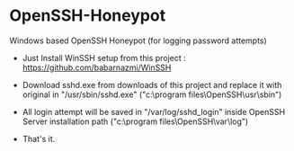 OpenSSH-Honeypot
================

Windows based OpenSSH Honeypot (for logging password attempts)



  * Just Install WinSSH setup from this project : https://github.com/babarnazmi/WinSSH

  * Download sshd.exe from downloads of this project and replace it with original in "/usr/sbin/sshd.exe" ("c:\program files\OpenSSH\usr\sbin\")
  
  * All login attempt will be saved in "/var/log/sshd_login" inside OpenSSH Server installation path ("c:\program files\OpenSSH\var\log\")
  
  * That's it.


